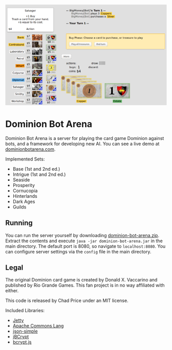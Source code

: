 ![Screenshot of a game against a BigMoney bot.](/screenshot.png?raw=true)

# Dominion Bot Arena
Dominion Bot Arena is a server for playing the card game Dominion against bots, and a framework for developing new AI. You can see a live demo at [dominionbotarena.com](http://dominionbotarena.com).

Implemented Sets:
* Base (1st and 2nd ed.)
* Intrigue (1st and 2nd ed.)
* Seaside
* Prosperity
* Cornucopia
* Hinterlands
* Dark Ages
* Guilds

## Running
You can run the server yourself by downloading [dominion-bot-arena.zip](https://github.com/chadsprice/dominion-bot-arena/raw/master/dominion-bot-arena.zip). Extract the contents and execute `java -jar dominion-bot-arena.jar` in the main directory. The default port is 8080, so navigate to `localhost:8080`. You can configure server settings via the `config` file in the main directory.

## Legal
The original Dominion card game is created by Donald X. Vaccarino and published by Rio Grande Games. This fan project is in no way affiliated with either.

This code is released by Chad Price under an MIT license.

Included Libraries:
* [Jetty](http://www.eclipse.org/jetty/)
* [Apache Commons Lang](https://commons.apache.org/proper/commons-lang/)
* [json-simple](https://github.com/fangyidong/json-simple)
* [jBCrypt](https://github.com/jeremyh/jBCrypt)
* [bcrypt.js](https://github.com/dcodeIO/bcrypt.js)
